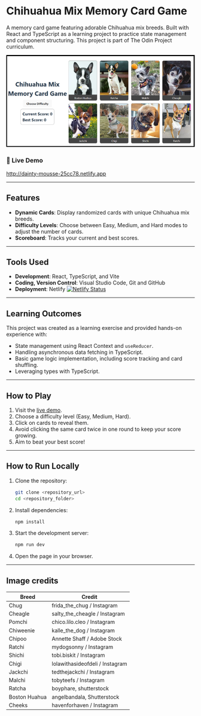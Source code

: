 # Chihuahua Mix Memory Card Game

A memory card game featuring adorable Chihuahua mix breeds.
Built with React and TypeScript as a learning project to practice state management and component structuring.
This project is part of The Odin Project curriculum.

![alt text](image.png)

### 🔗 Live Demo

http://dainty-mousse-25cc78.netlify.app

---

## Features

- **Dynamic Cards**: Display randomized cards with unique Chihuahua mix breeds.
- **Difficulty Levels**: Choose between Easy, Medium, and Hard modes to adjust the number of cards.
- **Scoreboard**: Tracks your current and best scores.

---

## Tools Used

- **Development**: React, TypeScript, and Vite
- **Coding, Version Control**: Visual Studio Code, Git and GitHub
- **Deployment**: Netlify [![Netlify Status](https://api.netlify.com/api/v1/badges/2a15bd42-097f-4e1e-828c-cefcf9a90a0b/deploy-status)](https://app.netlify.com/sites/dainty-mousse-25cc78/deploys)

---

## Learning Outcomes

This project was created as a learning exercise and provided hands-on experience with:

- State management using React Context and `useReducer`.
- Handling asynchronous data fetching in TypeScript.
- Basic game logic implementation, including score tracking and card shuffling.
- Leveraging types with TypeScript.

---

## How to Play

1. Visit the [live demo](http://dainty-mousse-25cc78.netlify.app).
2. Choose a difficulty level (Easy, Medium, Hard).
3. Click on cards to reveal them.
4. Avoid clicking the same card twice in one round to keep your score growing.
5. Aim to beat your best score!

---

## How to Run Locally

1. Clone the repository:
   ```bash
   git clone <repository_url>
   cd <repository_folder>
   ```
2. Install dependencies:
   ```bash
   npm install
   ```
3. Start the development server:

   ```bash
   npm run dev
   ```

4. Open the page in your browser.

---

## Image credits

| Breed         | Credit                          |
| ------------- | ------------------------------- |
| Chug          | frida_the_chug / Instagram      |
| Cheagle       | salty_the_cheagle / Instagram   |
| Pomchi        | chico.lilo.cleo / Instagram     |
| Chiweenie     | kalle_the_dog / Instagram       |
| Chipoo        | Annette Shaff / Adobe Stock     |
| Ratchi        | mydogsonny / Instagram          |
| Shichi        | tobi.biskit / Instagram         |
| Chigi         | lolawithasideofdeli / Instagram |
| Jackchi       | tedthejackchi / Instagram       |
| Malchi        | tobyteefs / Instagram           |
| Ratcha        | boyphare, shutterstock          |
| Boston Huahua | angelbandala, Shutterstock      |
| Cheeks        | havenforhaven / Instagram       |
